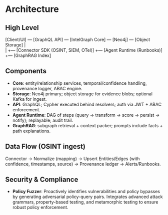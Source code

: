 # Architecture

## High Level
[Client/UI] — [GraphQL API] — [IntelGraph Core] — [Neo4j] — [Object Storage]
                                  |            \
                                  |             +— [Connector SDK (OSINT, SIEM, OTel)]
                                  +— [Agent Runtime (Runbooks)]
                                  +— [GraphRAG Index]

## Components
- **Core**: entity/relationship services, temporal/confidence handling, provenance logger, ABAC engine.
- **Storage**: Neo4j primary; object storage for evidence blobs; optional Kafka for ingest.
- **API**: GraphQL; Cypher executed behind resolvers; auth via JWT + ABAC enforcement.
- **Agent Runtime**: DAG of steps (query → transform → score → persist → notify); replayable; audit trail.
- **GraphRAG**: subgraph retrieval + context packer; prompts include facts + path explanations.

## Data Flow (OSINT ingest)
Connector → Normalize (mapping) → Upsert Entities/Edges (with confidence, timestamps, source) → Provenance ledger → Alerts/Runbooks.

## Security & Compliance
- **Policy Fuzzer**: Proactively identifies vulnerabilities and policy bypasses by generating adversarial policy-query pairs. Integrates advanced attack grammars, property-based testing, and metamorphic testing to ensure robust policy enforcement.